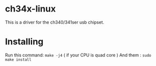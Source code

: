 # ch34x-linux
This is a driver for the ch340/341ser usb chipset.

# Installing
Run this command:
`make -j4` ( if your CPU is quad core )
And them :
`sudo make install`
